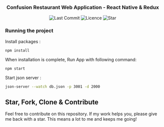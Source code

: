 <h3 align="center">
	Confusion Restaurant Web Application - React Native & Redux
</h3>

<p align="center">
	<img alt="Last Commit" src="https://img.shields.io/github/last-commit/prashantpaddune/React-confusion.svg?style=flat-square">
	<img alt="Licence" src="https://img.shields.io/github/license/prashantpaddune/React-confusion.svg?style=flat-square">
	<img alt="Star" src="https://img.shields.io/badge/you%20like%20%3F-STAR%20ME-blue.svg?style=flat-square">
</p>

### Running the project

Install packages :

```
npm install
```

When installation is complete, Run App with following command:

```bash
npm start
```

Start json server :

```bash
json-server --watch db.json -p 3001 -d 2000
```

## Star, Fork, Clone & Contribute

Feel free to contribute on this repository. If my work helps you, please give me back with a star. This means a lot to me and keeps me going!

